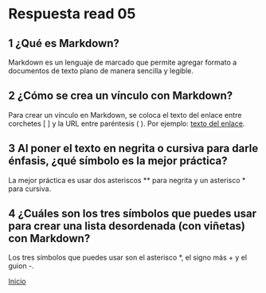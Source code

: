 # Respuesta read 05

## 1 ¿Qué es Markdown? ##
Markdown es un lenguaje de marcado que permite agregar formato a documentos de texto plano de manera sencilla y legible.

## 2 ¿Cómo se crea un vínculo con Markdown? ## 
Para crear un vínculo en Markdown, se coloca el texto del enlace entre corchetes [ ] y la URL entre paréntesis ( ). Por ejemplo: [texto del enlace](URL).

## 3 Al poner el texto en negrita o cursiva para darle énfasis, ¿qué símbolo es la mejor práctica? ##
La mejor práctica es usar dos asteriscos ** para negrita y un asterisco * para cursiva.

## 4 ¿Cuáles son los tres símbolos que puedes usar para crear una lista desordenada (con viñetas) con Markdown? ##
Los tres símbolos que puedes usar son el asterisco *, el signo más + y el guion -.

[Inicio](https://github.com/Br4nd04/reading-notes.git)